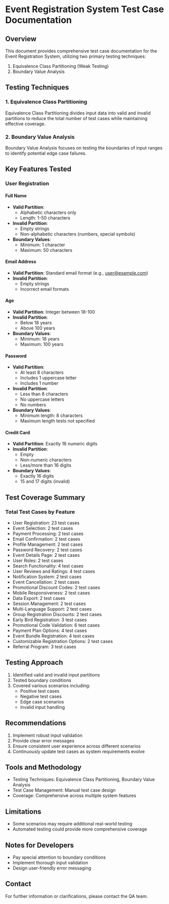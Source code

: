 # Event Registration System Test Case Documentation

## Overview
This document provides comprehensive test case documentation for the Event Registration System, utilizing two primary testing techniques:
1. Equivalence Class Partitioning (Weak Testing)
2. Boundary Value Analysis

## Testing Techniques

### 1. Equivalence Class Partitioning
Equivalence Class Partitioning divides input data into valid and invalid partitions to reduce the total number of test cases while maintaining effective coverage.

### 2. Boundary Value Analysis
Boundary Value Analysis focuses on testing the boundaries of input ranges to identify potential edge case failures.

## Key Features Tested

### User Registration

#### Full Name
- **Valid Partition**: 
  - Alphabetic characters only
  - Length: 1-50 characters
- **Invalid Partition**: 
  - Empty strings
  - Non-alphabetic characters (numbers, special symbols)
- **Boundary Values**:
  - Minimum: 1 character
  - Maximum: 50 characters

#### Email Address
- **Valid Partition**: Standard email format (e.g., user@example.com)
- **Invalid Partition**: 
  - Empty strings
  - Incorrect email formats

#### Age
- **Valid Partition**: Integer between 18-100
- **Invalid Partition**: 
  - Below 18 years
  - Above 100 years
- **Boundary Values**:
  - Minimum: 18 years
  - Maximum: 100 years

#### Password
- **Valid Partition**: 
  - At least 8 characters
  - Includes 1 uppercase letter
  - Includes 1 number
- **Invalid Partition**: 
  - Less than 8 characters
  - No uppercase letters
  - No numbers
- **Boundary Values**:
  - Minimum length: 8 characters
  - Maximum length tests not specified

#### Credit Card
- **Valid Partition**: Exactly 16 numeric digits
- **Invalid Partition**: 
  - Empty
  - Non-numeric characters
  - Less/more than 16 digits
- **Boundary Values**:
  - Exactly 16 digits
  - 15 and 17 digits (invalid)

## Test Coverage Summary

### Total Test Cases by Feature
- User Registration: 23 test cases
- Event Selection: 2 test cases
- Payment Processing: 2 test cases
- Email Confirmation: 2 test cases
- Profile Management: 2 test cases
- Password Recovery: 2 test cases
- Event Details Page: 2 test cases
- User Roles: 2 test cases
- Search Functionality: 4 test cases
- User Reviews and Ratings: 4 test cases
- Notification System: 2 test cases
- Event Cancellation: 2 test cases
- Promotional Discount Codes: 2 test cases
- Mobile Responsiveness: 2 test cases
- Data Export: 2 test cases
- Session Management: 2 test cases
- Multi-Language Support: 2 test cases
- Group Registration Discounts: 2 test cases
- Early Bird Registration: 3 test cases
- Promotional Code Validation: 6 test cases
- Payment Plan Options: 4 test cases
- Event Bundle Registration: 4 test cases
- Customizable Registration Options: 2 test cases
- Referral Program: 3 test cases

## Testing Approach
1. Identified valid and invalid input partitions
2. Tested boundary conditions
3. Covered various scenarios including:
   - Positive test cases
   - Negative test cases
   - Edge case scenarios
   - Invalid input handling

## Recommendations
1. Implement robust input validation
2. Provide clear error messages
3. Ensure consistent user experience across different scenarios
4. Continuously update test cases as system requirements evolve

## Tools and Methodology
- Testing Techniques: Equivalence Class Partitioning, Boundary Value Analysis
- Test Case Management: Manual test case design
- Coverage: Comprehensive across multiple system features

## Limitations
- Some scenarios may require additional real-world testing
- Automated testing could provide more comprehensive coverage

## Notes for Developers
- Pay special attention to boundary conditions
- Implement thorough input validation
- Design user-friendly error messaging

## Contact
For further information or clarifications, please contact the QA team.
